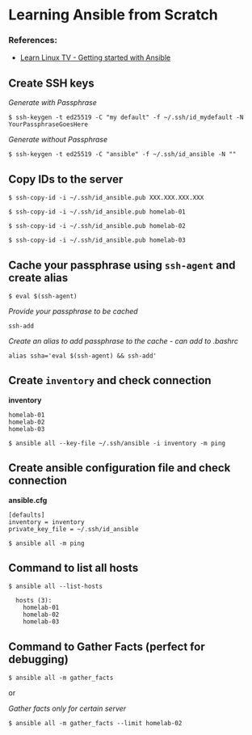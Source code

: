# Learning Ansible from Scratch

### **References:**
- [Learn Linux TV - Getting started with Ansible](https://www.youtube.com/playlist?list=PLT98CRl2KxKEUHie1m24-wkyHpEsa4Y70)


## Create SSH keys
*Generate with Passphrase*

`$ ssh-keygen -t ed25519 -C "my default" -f ~/.ssh/id_mydefault -N YourPassphraseGoesHere`

*Generate without Passphrase*

`$ ssh-keygen -t ed25519 -C "ansible" -f ~/.ssh/id_ansible -N ""`


## Copy IDs to the server

`$ ssh-copy-id -i ~/.ssh/id_ansible.pub XXX.XXX.XXX.XXX`

`$ ssh-copy-id -i ~/.ssh/id_ansible.pub homelab-01`

`$ ssh-copy-id -i ~/.ssh/id_ansible.pub homelab-02`

`$ ssh-copy-id -i ~/.ssh/id_ansible.pub homelab-03`

## Cache your passphrase using `ssh-agent` and create alias

`$ eval $(ssh-agent)`

*Provide your passphrase to be cached*

`ssh-add`

*Create an alias to add passphrase to the cache - can add to .bashrc*

`alias ssha='eval $(ssh-agent) && ssh-add'`

## Create `inventory` and check connection
**inventory**
```
homelab-01
homelab-02
homelab-03
```

`$ ansible all --key-file ~/.ssh/ansible -i inventory -m ping`

## Create ansible configuration file and check connection
**ansible.cfg**
```
[defaults]
inventory = inventory
private_key_file = ~/.ssh/id_ansible
```

`$ ansible all -m ping`

## Command to list all hosts
`$ ansible all --list-hosts`

```
  hosts (3):
    homelab-01
    homelab-02
    homelab-03
```

## Command to Gather Facts (perfect for debugging)

`$ ansible all -m gather_facts`

or

*Gather facts only for certain server*

`$ ansible all -m gather_facts --limit homelab-02`



